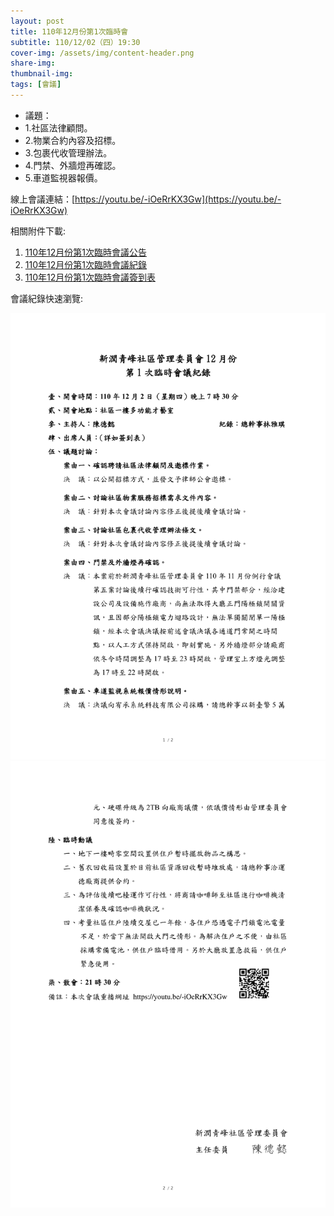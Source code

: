 ```yaml
---
layout: post
title: 110年12月份第1次臨時會
subtitle: 110/12/02（四）19:30
cover-img: /assets/img/content-header.png
share-img: 
thumbnail-img:
tags: [會議]
---
```


- 議題：
- 1.社區法律顧問。
- 2.物業合約內容及招標。
- 3.包裹代收管理辦法。
- 4.門禁、外牆燈再確認。
- 5.車道監視器報價。

線上會議連結：[https://youtu.be/-iOeRrKX3Gw](https://youtu.be/-iOeRrKX3Gw)

相關附件下載:

1. [110年12月份第1次臨時會議公告](../assets/post/20211202/110年12月份第1次臨時會議公告.pdf)
2. [110年12月份第1次臨時會議紀錄](../assets/post/20211202/110年12月份第1次臨時會議紀錄.pdf)
3. [110年12月份第1次臨時會議簽到表](../assets/post/20211202/110年12月份第1次臨時會議簽到表.pdf)

會議紀錄快速瀏覽:

![](../assets/post/20211202/meeting-minutes-01.png)
![](../assets/post/20211202/meeting-minutes-02.png)